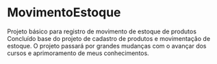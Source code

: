 # MovimentoEstoque
Projeto básico para registro de movimento de estoque de produtos
Concluído base do projeto de cadastro de produtos e movimentação de estoque. O projeto passará por grandes mudanças com o avançar dos cursos e aprimoramento de meus conhecimentos.
